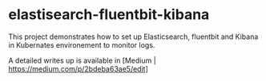 # elastisearch-fluentbit-kibana
This project demonstrates how to set up Elasticsearch, fluentbit and Kibana in Kubernates environement to monitor logs.

A detailed writes up is available in [Medium | https://medium.com/p/2bdeba63ae5/edit]
